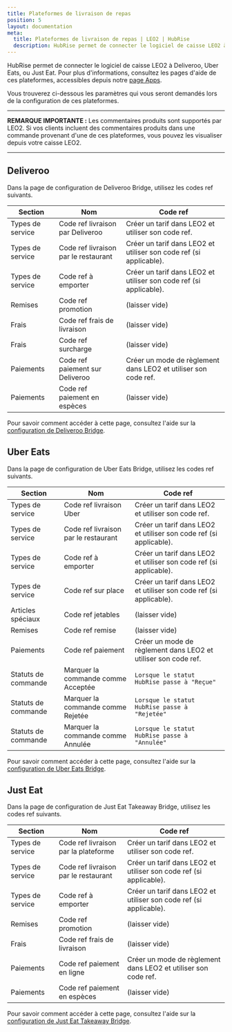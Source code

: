 ```yaml
---
title: Plateformes de livraison de repas
position: 5
layout: documentation
meta:
  title: Plateformes de livraison de repas | LEO2 | HubRise
  description: HubRise permet de connecter le logiciel de caisse LEO2 à Deliveroo, Uber Eats, ou Just Eat. Paramètres à utiliser pour configurer la connexion de ces plateformes.
---
```


HubRise permet de connecter le logiciel de caisse LEO2 à Deliveroo, Uber Eats, ou Just Eat. Pour plus d'informations, consultez les pages d'aide de ces plateformes, accessibles depuis notre [page Apps](/apps).

Vous trouverez ci-dessous les paramètres qui vous seront demandés lors de la configuration de ces plateformes.

---

**REMARQUE IMPORTANTE :** Les commentaires produits sont supportés par LEO2. Si vos clients incluent des commentaires produits dans une commande provenant d'une de ces plateformes, vous pouvez les visualiser depuis votre caisse LEO2.

---

## Deliveroo

Dans la page de configuration de Deliveroo Bridge, utilisez les codes ref suivants.

| Section          | Nom                                  | Code ref                                                           |
| ---------------- | ------------------------------------ | ------------------------------------------------------------------ |
| Types de service | Code ref livraison par Deliveroo     | Créer un tarif dans LEO2 et utiliser son code ref.                 |
| Types de service | Code ref livraison par le restaurant | Créer un tarif dans LEO2 et utiliser son code ref (si applicable). |
| Types de service | Code ref à emporter                  | Créer un tarif dans LEO2 et utiliser son code ref (si applicable). |
| Remises          | Code ref promotion                   | (laisser vide)                                                     |
| Frais            | Code ref frais de livraison          | (laisser vide)                                                     |
| Frais            | Code ref surcharge                   | (laisser vide)                                                     |
| Paiements        | Code ref paiement sur Deliveroo      | Créer un mode de règlement dans LEO2 et utiliser son code ref.     |
| Paiements        | Code ref paiement en espèces         | (laisser vide)                                                     |

Pour savoir comment accéder à cette page, consultez l'aide sur la [configuration de Deliveroo Bridge](/apps/deliveroo/configuration).

## Uber Eats

Dans la page de configuration de Uber Eats Bridge, utilisez les codes ref suivants.

| Section             | Nom                                  | Code ref                                                           |
| ------------------- | ------------------------------------ | ------------------------------------------------------------------ |
| Types de service    | Code ref livraison Uber              | Créer un tarif dans LEO2 et utiliser son code ref.                 |
| Types de service    | Code ref livraison par le restaurant | Créer un tarif dans LEO2 et utiliser son code ref (si applicable). |
| Types de service    | Code ref à emporter                  | Créer un tarif dans LEO2 et utiliser son code ref (si applicable). |
| Types de service    | Code ref sur place                   | Créer un tarif dans LEO2 et utiliser son code ref (si applicable). |
| Articles spéciaux   | Code ref jetables                    | (laisser vide)                                                     |
| Remises             | Code ref remise                      | (laisser vide)                                                     |
| Paiements           | Code ref paiement                    | Créer un mode de règlement dans LEO2 et utiliser son code ref.     |
| Statuts de commande | Marquer la commande comme Acceptée   | `Lorsque le statut HubRise passe à "Reçue"`                        |
| Statuts de commande | Marquer la commande comme Rejetée    | `Lorsque le statut HubRise passe à "Rejetée"`                      |
| Statuts de commande | Marquer la commande comme Annulée    | `Lorsque le statut HubRise passe à "Annulée"`                      |

Pour savoir comment accéder à cette page, consultez l'aide sur la [configuration de Uber Eats Bridge](/apps/uber-eats/configuration).

## Just Eat

Dans la page de configuration de Just Eat Takeaway Bridge, utilisez les codes ref suivants.

| Section          | Nom                                  | Code ref                                                           |
| ---------------- | ------------------------------------ | ------------------------------------------------------------------ |
| Types de service | Code ref livraison par la plateforme | Créer un tarif dans LEO2 et utiliser son code ref.                 |
| Types de service | Code ref livraison par le restaurant | Créer un tarif dans LEO2 et utiliser son code ref (si applicable). |
| Types de service | Code ref à emporter                  | Créer un tarif dans LEO2 et utiliser son code ref (si applicable). |
| Remises          | Code ref promotion                   | (laisser vide)                                                     |
| Frais            | Code ref frais de livraison          | (laisser vide)                                                     |
| Paiements        | Code ref paiement en ligne           | Créer un mode de règlement dans LEO2 et utiliser son code ref.     |
| Paiements        | Code ref paiement en espèces         | (laisser vide)                                                     |

Pour savoir comment accéder à cette page, consultez l'aide sur la [configuration de Just Eat Takeaway Bridge](/apps/just-eat-takeaway/configuration).
